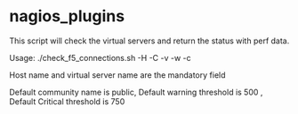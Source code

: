 # nagios_plugins
This script will check the virtual servers and return the status with perf data. 

Usage:
./check_f5_connections.sh -H <host name> -C <snmp comunity> -v <virtual server name> -w <warning threshold> -c <critical threshold>

Host name and virtual server name are the mandatory field 

Default community name is public, Default warning threshold is 500 , Default Critical threshold is 750

